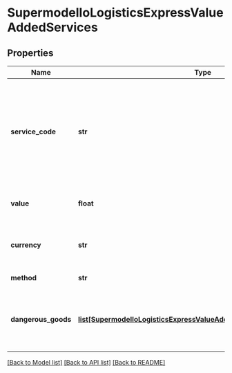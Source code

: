 # SupermodelIoLogisticsExpressValueAddedServices

## Properties
Name | Type | Description | Notes
------------ | ------------- | ------------- | -------------
**service_code** | **str** | Please enter DHL Express value added service code. For detailed list of all available service codes for your prospect shipment please invoke GET /products or GET /rates | 
**value** | **float** | Please enter monetary value of service (e.g. Insured Value) | [optional] 
**currency** | **str** | Please enter currency code (e.g. Insured Value currency code) | [optional] 
**method** | **str** | Payment method code (e.g. Cash) | [optional] 
**dangerous_goods** | [**list[SupermodelIoLogisticsExpressValueAddedServicesDangerousGoods]**](SupermodelIoLogisticsExpressValueAddedServicesDangerousGoods.md) | The DangerousGoods section indicates if there is dangerous good content within the shipment | [optional] 

[[Back to Model list]](../README.md#documentation-for-models) [[Back to API list]](../README.md#documentation-for-api-endpoints) [[Back to README]](../README.md)

